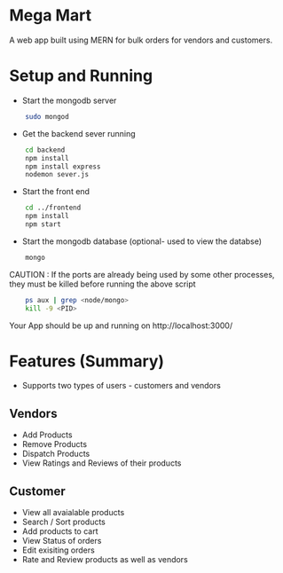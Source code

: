 # Mega Mart
A web app built using MERN for bulk orders for vendors and customers.

# Setup and Running 

* Start the mongodb server

```bash
    sudo mongod
```

* Get the backend sever running

```bash
    cd backend
    npm install
    npm install express
    nodemon sever.js
```

* Start the front end

```bash
    cd ../frontend
    npm install
    npm start
```

* Start the mongodb database (optional- used to view the databse)

```bash
    mongo
```

CAUTION : If the ports are already being used by some other processes, they must be killed before running the above script

```bash
    ps aux | grep <node/mongo>
    kill -9 <PID>
```

Your App should be up and running on http://localhost:3000/

# Features (Summary)

* Supports two types of users - customers and vendors

## Vendors 
* Add Products
* Remove Products
* Dispatch Products
* View Ratings and Reviews of their products

## Customer
* View all avaialable products
* Search / Sort products
* Add products to cart
* View Status of orders
* Edit exisiting orders
* Rate and Review products as well as vendors